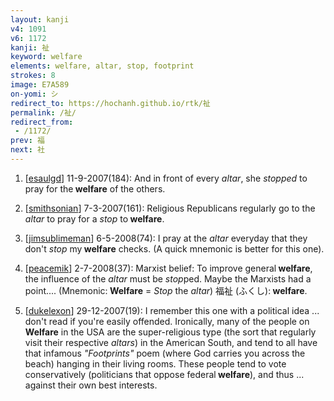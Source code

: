 ```yaml
---
layout: kanji
v4: 1091
v6: 1172
kanji: 祉
keyword: welfare
elements: welfare, altar, stop, footprint
strokes: 8
image: E7A589
on-yomi: シ
redirect_to: https://hochanh.github.io/rtk/祉
permalink: /祉/
redirect_from:
 - /1172/
prev: 福
next: 社
---
```


1) [<a href="http://kanji.koohii.com/profile/esaulgd">esaulgd</a>] 11-9-2007(184): And in front of every <em>altar</em>, she <em>stopped</em> to pray for the<strong> welfare</strong> of the others.

2) [<a href="http://kanji.koohii.com/profile/smithsonian">smithsonian</a>] 7-3-2007(161): Religious Republicans regularly go to the <em>altar</em> to pray for a <em>stop</em> to<strong> welfare</strong>.

3) [<a href="http://kanji.koohii.com/profile/jimsublimeman">jimsublimeman</a>] 6-5-2008(74): I pray at the <em>altar</em> everyday that they don&#039;t <em>stop</em> my<strong> welfare</strong> checks. (A quick mnemonic is better for this one).

4) [<a href="http://kanji.koohii.com/profile/peacemik">peacemik</a>] 2-7-2008(37): Marxist belief: To improve general<strong> welfare</strong>, the influence of the <em>altar</em> must be <em>stop</em>ped. Maybe the Marxists had a point.... (Mnemonic:<strong> Welfare</strong> = <em>Stop</em> the <em>altar</em>) 福祉 (ふくし):<strong> welfare</strong>.

5) [<a href="http://kanji.koohii.com/profile/dukelexon">dukelexon</a>] 29-12-2007(19): I remember this one with a political idea ... don&#039;t read if you&#039;re easily offended. Ironically, many of the people on<strong> Welfare</strong> in the USA are the super-religious type (the sort that regularly visit their respective <em>altars</em>) in the American South, and tend to all have that infamous <em>&quot;Footprints&quot;</em> poem (where God carries you across the beach) hanging in their living rooms. These people tend to vote conservatively (politicians that oppose federal<strong> welfare</strong>), and thus ... against their own best interests.

